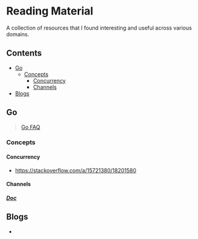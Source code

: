 # Reading Material
A collection of resources that I found interesting and useful across various domains.

## Contents
- [Go](#go)
    - [Concepts](#concepts)  
        - [Concurrency](#concurrency) 
        - [Channels](#channels)
- [Blogs](#blogs)

## Go
> [Go FAQ](https://golang.org/doc/faq)
### Concepts
#### Concurrency
- https://stackoverflow.com/a/15721380/18201580
#### Channels
##### [Doc](https://github.com/manitejav/reading-material/blob/main/channels.md)
## Blogs
- 
